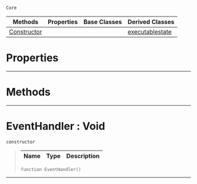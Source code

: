  `Core`

|Methods|Properties|Base Classes|Derived Classes|
|---|---|---|---|
|[ Constructor](eventhandler.md#eventhandler-void)| | |[executablestate](executablestate.md)|


 #  Properties


---  
 #  Methods


---  
 #  EventHandler : Void

 `constructor`

> 
> |Name|Type|Description|
> |---|---|---|
> ```TS:Nada
> function EventHandler()
> ``` 


---  
 

 